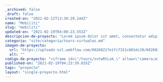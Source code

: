 ```yaml
---
_archived: false
_draft: false
created-on: "2021-02-12T13:30:29.244Z"
name: "Mobiliti"
slug: "mobiliti"
updated-on: "2021-02-19T04:00:23.553Z"
descripcion-de-proyecto: "Lorem ipsum dolor sit amet, consectetur adipiscing elit. Maecenas sollicitudin venenatis ullamcorper. Ut at dui ut lectus accumsan dignissim. Suspendisse efficitur leo at fringilla vestibulum. Quisque nec gravida sem, sed tincidunt viverra."
categoria: "site/categoria/tours-virtuales.md"
imagen-de-proyecto:
  url: "https://uploads-ssl.webflow.com/60268217e1fc7321c801dc29/602682dcfb2fba64ff538182_mobility-thumbnail.jpg"
  alt: ""
codigo-de-proyecto: "<iframe id=\"/tours/zvtwRtLxm_\" allow=\"camera;microphone;vr;accelerometer;gyroscope;fullscreen\" allowfullscreen frameborder=\"0\" width=\"100%\" height=\"500\" src=\"https://app.cloudpano.com/tours/zvtwRtLxm_\"></iframe>"
published-on: "2021-02-19T04:23:39.035Z"
tags: "proyecto"
layout: "single-proyecto.html"
---
```



